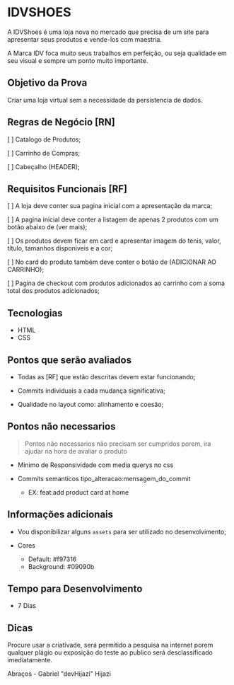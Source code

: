 # IDVSHOES

A IDVShoes é uma loja nova no mercado que precisa de um site para apresentar seus produtos e vende-los com maestria.

A Marca IDV foca muito seus trabalhos em perfeição, ou seja qualidade em seu visual e sempre um ponto muito importante.

## Objetivo da Prova

Criar uma loja virtual sem a necessidade da persistencia de dados.

## Regras de Negócio [RN]

[ ] Catalogo de Produtos;

[ ] Carrinho de Compras;

[ ] Cabeçalho (HEADER);

## Requisitos Funcionais [RF]

[ ] A loja deve conter sua pagina inicial com a apresentação da marca;

[ ] A pagina inicial deve conter a listagem de apenas 2 produtos com um botão abaixo de (ver mais);

[ ] Os produtos devem ficar em card e apresentar imagem do tenis, valor, título, tamanhos disponiveis e a cor;

[ ] No card do produto também deve conter o botão de (ADICIONAR AO CARRINHO);

[ ] Pagina de checkout com produtos adicionados ao carrinho com a soma total dos produtos adicionados;

## Tecnologias

- HTML
- CSS

## Pontos que serão avaliados

- Todas as [RF] que estão descritas devem estar funcionando;

- Commits individuais a cada mudança significativa;

- Qualidade no layout como: alinhamento e coesão;

## Pontos não necessarios

> Pontos não necessarios não precisam ser cumpridos porem, ira ajudar na hora de avaliar o produto

- Minimo de Responsividade com media querys no css
- Commits semanticos tipo_alteracao:mensagem_do_commit

  - EX: feat:add product card at home

## Informações adicionais

- Vou disponibilizar alguns `assets` para ser utilizado no desenvolvimento;

- Cores
  - Default: #f97316
  - Background: #09090b

## Tempo para Desenvolvimento

- 7 Dias

## Dicas

Procure usar a criativade, será permitido a pesquisa na internet porem qualquer plágio ou exposição do teste ao publico será desclassificado imediatamente.

Abraços - Gabriel "devHijazi" Hijazi
